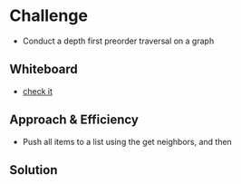 # Challenge

- Conduct a depth first preorder traversal on a graph

## Whiteboard

- [check it](/python/graph_depth_first/chal.jpg)

## Approach & Efficiency

- Push all items to a list using the get neighbors, and then

## Solution
